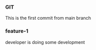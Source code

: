 ### GIT
This is the first commit from main branch 

### feature-1
developer is doing some development